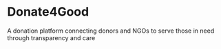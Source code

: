 # Donate4Good
A donation platform connecting donors and NGOs to serve those in need through transparency and care
